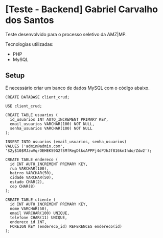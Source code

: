 # [Teste - Backend] Gabriel Carvalho dos Santos
Teste desenvolvido para o processo seletivo da AMZ|MP.

Tecnologias utilizadas:
- PHP
- MySQL

## Setup
É necessário criar um banco de dados MySQL com o código abaixo.

```mysql
CREATE DATABASE client_crud;

USE client_crud;

CREATE TABLE usuarios (
  id_usuarios INT AUTO_INCREMENT PRIMARY KEY,
  email_usuarios VARCHAR(100) NOT NULL,
  senha_usuarios VARCHAR(100) NOT NULL
);

INSERT INTO usuarios (email_usuarios, senha_usuarios) 
VALUES ('admin@admin.com', '$2y$10$MJzwVqrOEHEKS9G2fSMfRegDlkoAPPPj4dPJhJf816knIhdo/Zdw2');

CREATE TABLE endereco (
  id INT AUTO_INCREMENT PRIMARY KEY,
  rua VARCHAR(100),
  bairro VARCHAR(50),
  cidade VARCHAR(50),
  estado CHAR(2),
  cep CHAR(8)
);

CREATE TABLE cliente (
  id INT AUTO_INCREMENT PRIMARY KEY,
  nome VARCHAR(50),
  email VARCHAR(100) UNIQUE,
  telefone CHAR(11) UNIQUE,
  endereco_id INT,
  FOREIGN KEY (endereco_id) REFERENCES endereco(id)
);
```
